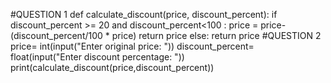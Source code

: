 #QUESTION 1
def calculate_discount(price, discount_percent):
    if discount_percent >= 20 and discount_percent<100 :
        price = price-(discount_percent/100 * price)
        return price
    else:
        return price
#QUESTION 2
price= int(input("Enter original price: "))
discount_percent= float(input("Enter discount percentage: ")) 
print(calculate_discount(price,discount_percent))
